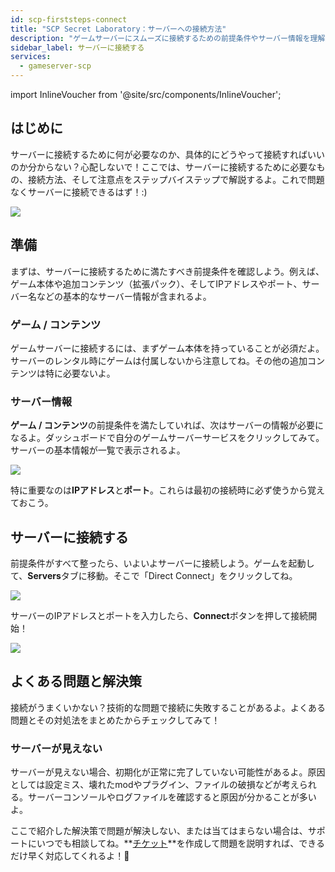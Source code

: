```yaml
---
id: scp-firststeps-connect
title: "SCP Secret Laboratory：サーバーへの接続方法"
description: "ゲームサーバーにスムーズに接続するための前提条件やサーバー情報を理解して、快適なゲーム体験を実現しよう → 今すぐ詳しくチェック"
sidebar_label: サーバーに接続する
services:
  - gameserver-scp
---
```


import InlineVoucher from '@site/src/components/InlineVoucher';

## はじめに

サーバーに接続するために何が必要なのか、具体的にどうやって接続すればいいのか分からない？心配しないで！ここでは、サーバーに接続するために必要なもの、接続方法、そして注意点をステップバイステップで解説するよ。これで問題なくサーバーに接続できるはず！:)

![](https://screensaver01.zap-hosting.com/index.php/s/QRWLSKmSRSCYsmj/preview)

<InlineVoucher />

## 準備

まずは、サーバーに接続するために満たすべき前提条件を確認しよう。例えば、ゲーム本体や追加コンテンツ（拡張パック）、そしてIPアドレスやポート、サーバー名などの基本的なサーバー情報が含まれるよ。



### ゲーム / コンテンツ

ゲームサーバーに接続するには、まずゲーム本体を持っていることが必須だよ。サーバーのレンタル時にゲームは付属しないから注意してね。その他の追加コンテンツは特に必要ないよ。



### サーバー情報

**ゲーム / コンテンツ**の前提条件を満たしていれば、次はサーバーの情報が必要になるよ。ダッシュボードで自分のゲームサーバーサービスをクリックしてみて。サーバーの基本情報が一覧で表示されるよ。

![](https://screensaver01.zap-hosting.com/index.php/s/YpiLt9Byz8A292y/preview)

特に重要なのは**IPアドレス**と**ポート**。これらは最初の接続時に必ず使うから覚えておこう。





## サーバーに接続する

前提条件がすべて整ったら、いよいよサーバーに接続しよう。ゲームを起動して、**Servers**タブに移動。そこで「Direct Connect」をクリックしてね。

![](https://screensaver01.zap-hosting.com/index.php/s/58L9WNxqydmHDfP/preview)

サーバーのIPアドレスとポートを入力したら、**Connect**ボタンを押して接続開始！



![](https://screensaver01.zap-hosting.com/index.php/s/sQN2nPwTnTbZ8qj/preview)



## よくある問題と解決策

接続がうまくいかない？技術的な問題で接続に失敗することがあるよ。よくある問題とその対処法をまとめたからチェックしてみて！



### サーバーが見えない

サーバーが見えない場合、初期化が正常に完了していない可能性があるよ。原因としては設定ミス、壊れたmodやプラグイン、ファイルの破損などが考えられる。サーバーコンソールやログファイルを確認すると原因が分かることが多いよ。



ここで紹介した解決策で問題が解決しない、または当てはまらない場合は、サポートにいつでも相談してね。**[チケット](https://zap-hosting.com/en/customer/support/)**を作成して問題を説明すれば、できるだけ早く対応してくれるよ！🙂

<InlineVoucher />